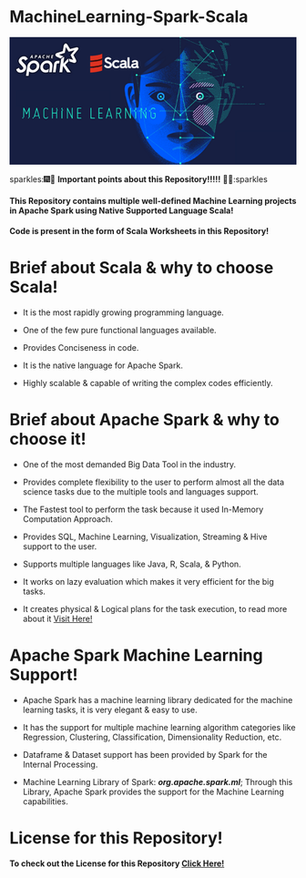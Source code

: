 # MachineLearning-Spark-Scala
![SparkScalaML](Images/ScalaSparkML.png)

sparkles::fireworks::tada: **Important points about this Repository!!!!!** :tada::fireworks::sparkles

#### This Repository contains multiple well-defined Machine Learning projects in Apache Spark using Native Supported Language Scala!
#### Code is present in the form of Scala Worksheets in this Repository!

# Brief about Scala & why to choose Scala!
* It is the most rapidly growing programming language.

* One of the few pure functional languages available.

* Provides Conciseness in code.

* It is the native language for Apache Spark.

* Highly scalable & capable of writing the complex codes efficiently.

# Brief about Apache Spark & why to choose it!
* One of the most demanded Big Data Tool in the industry.

* Provides complete flexibility to the user to perform almost all the data science tasks due to the multiple tools and languages support.

* The Fastest tool to perform the task because it used In-Memory Computation Approach.

* Provides SQL, Machine Learning, Visualization, Streaming & Hive support to the user.

* Supports multiple languages like Java, R, Scala, & Python.

* It works on lazy evaluation which makes it very efficient for the big tasks.

* It creates physical & Logical plans for the task execution, to read more about it [Visit Here!](https://medium.com/analytics-vidhya/how-spark-executes-the-code-written-in-structured-api-dataframes-datasets-and-sql-c344335740ef)

# Apache Spark Machine Learning Support!
* Apache Spark has a machine learning library dedicated for the machine learning tasks, it is very elegant & easy to use.

* It has the support for multiple machine learning algorithm categories like Regression, Clustering, Classification, Dimensionality Reduction, etc.

* Dataframe & Dataset support has been provided by Spark for the Internal Processing. 

* Machine Learning Library of Spark:  ***org.apache.spark.ml***; Through this Library, Apache Spark provides the support for the Machine Learning capabilities.
 
# License for this Repository!
**To check out the License for this Repository [Click Here!](LICENSE)**   